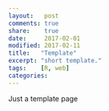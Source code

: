 ```yaml
---
layout:   post
comments: true
share:    true
date:     2017-02-01
modified: 2017-02-11
title:   "Template"
excerpt: "short template."
tags:    [R, web]
categories:
---
```


Just a template page
